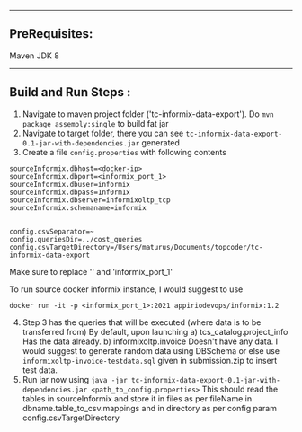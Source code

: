---------------------
PreRequisites:
---------------------
Maven
JDK 8

---------------------
Build and Run Steps :
---------------------



1. Navigate to maven project folder ('tc-informix-data-export'). Do `mvn package assembly:single` to build fat jar
2. Navigate to target folder, there you can see `tc-informix-data-export-0.1-jar-with-dependencies.jar` generated
3. Create a file `config.properties` with following contents

```
sourceInformix.dbhost=<docker-ip>
sourceInformix.dbport=<informix_port_1>
sourceInformix.dbuser=informix
sourceInformix.dbpass=1nf0rm1x
sourceInformix.dbserver=informixoltp_tcp
sourceInformix.schemaname=informix


config.csvSeparator=~
config.queriesDir=../cost_queries
config.csvTargetDirectory=/Users/maturus/Documents/topcoder/tc-informix-data-export
```
Make sure to replace '<docker-ip>' and 'informix_port_1'

To run source docker informix instance, I would suggest to use

`docker run -it -p <informix_port_1>:2021 appiriodevops/informix:1.2`

4. Step 3 has the queries that will be executed (where data is to be transferred from)
	By default, upon launching
	a) tcs_catalog.project_info
		Has the data already.
	b) informixoltp.invoice
		Doesn't have any data. I would suggest to generate random data using DBSchema or else use
		`informixoltp-invoice-testdata.sql` given in submission.zip to insert test data.
5. Run jar now using
	`java -jar tc-informix-data-export-0.1-jar-with-dependencies.jar <path_to_config.properties>`
	This should read the tables in sourceInformix and store it in files as per fileName in dbname.table_to_csv.mappings and in directory as per config param config.csvTargetDirectory

